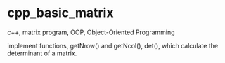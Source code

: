 # cpp_basic_matrix
c++, matrix program, OOP, Object-Oriented Programming

implement functions, getNrow() and getNcol(), det(), which calculate the determinant of a matrix.



